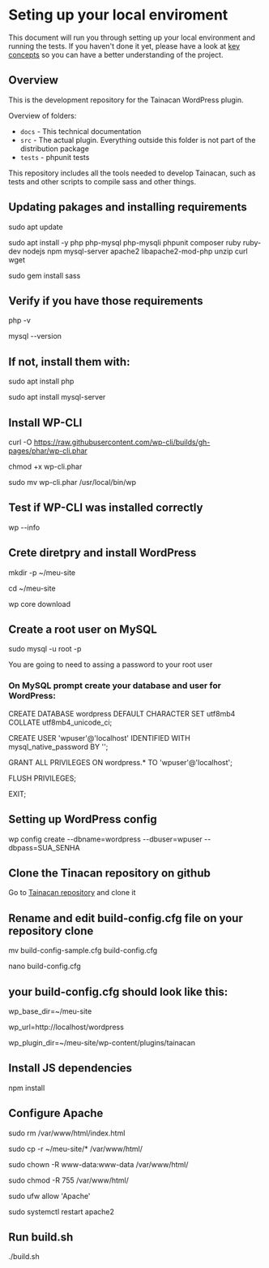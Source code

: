 # Seting up your local enviroment

This document will run you through setting up your local environment and running the tests. If you haven't done it yet, please have a look at [key concepts](key-concepts.md) so you can have a better understanding of the project.

## Overview

This is the development repository for the Tainacan WordPress plugin.

Overview of folders:

- `docs` - This technical documentation
- `src` - The actual plugin. Everything outside this folder is not part of the distribution package
- `tests` - phpunit tests

This repository includes all the tools needed to develop Tainacan, such as tests and other scripts to compile sass and other things.

## Updating pakages and installing requirements
sudo apt update

sudo apt install -y php php-mysql php-mysqli phpunit composer ruby ruby-dev nodejs npm mysql-server apache2 libapache2-mod-php unzip curl wget

sudo gem install sass

## Verify if you have those requirements
php -v

mysql --version

## If not, install them with:
 sudo apt install php

 sudo apt install mysql-server

## Install WP-CLI
curl -O https://raw.githubusercontent.com/wp-cli/builds/gh-pages/phar/wp-cli.phar

chmod +x wp-cli.phar

sudo mv wp-cli.phar /usr/local/bin/wp

## Test if WP-CLI was installed correctly
wp --info

## Crete diretpry and install WordPress
mkdir -p ~/meu-site

cd ~/meu-site

wp core download

## Create a root user on MySQL
sudo mysql -u root -p

You are going to need to assing a password to your root user

### On MySQL prompt create your database and user for WordPress:
 CREATE DATABASE wordpress DEFAULT CHARACTER SET utf8mb4 COLLATE utf8mb4_unicode_ci;
 
 CREATE USER 'wpuser'@'localhost' IDENTIFIED WITH mysql_native_password BY '<YOUR PASSWORD>';
 
 GRANT ALL PRIVILEGES ON wordpress.* TO 'wpuser'@'localhost';
 
 FLUSH PRIVILEGES;
 
 EXIT;

## Setting up WordPress config
wp config create --dbname=wordpress --dbuser=wpuser --dbpass=SUA_SENHA

## Clone the Tinacan repository on github
Go to [Tainacan repository](https://github.com/Tainacan-GCES-2025-1/tainacan) and clone it

## Rename and edit build-config.cfg file on your repository clone
mv build-config-sample.cfg build-config.cfg

nano build-config.cfg

## your build-config.cfg should look like this:
wp_base_dir=~/meu-site

wp_url=http://localhost/wordpress

wp_plugin_dir=~/meu-site/wp-content/plugins/tainacan

## Install JS dependencies
npm install

## Configure Apache
sudo rm /var/www/html/index.html

sudo cp -r ~/meu-site/* /var/www/html/

sudo chown -R www-data:www-data /var/www/html/

sudo chmod -R 755 /var/www/html/

sudo ufw allow 'Apache'

sudo systemctl restart apache2

## Run build.sh
./build.sh
